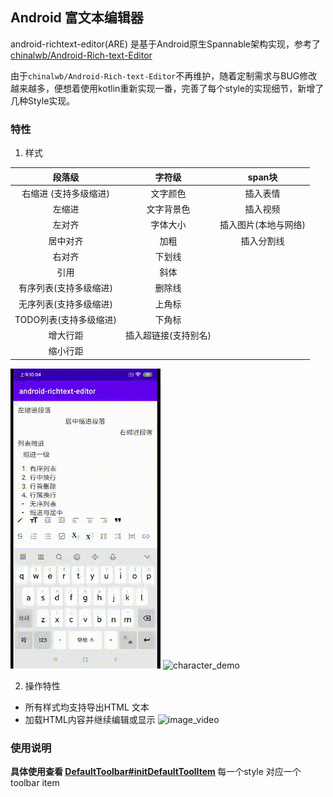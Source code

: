 
## Android 富文本编辑器

android-richtext-editor(ARE) 是基于Android原生Spannable架构实现，参考了 [chinalwb/Android-Rich-text-Editor](https://github.com/chinalwb/Android-Rich-text-Editor)

由于`chinalwb/Android-Rich-text-Editor`不再维护，随着定制需求与BUG修改越来越多，便想着使用kotlin重新实现一番，完善了每个style的实现细节，新增了几种Style实现。

### 特性

1. 样式

|段落级| 字符级| span块 |
|:--:|:--:|:--:|
|右缩进 (支持多级缩进)|文字颜色|插入表情|
|左缩进|文字背景色|插入视频|
|左对齐|字体大小|插入图片(本地与网络)|
|居中对齐|加粗|插入分割线|
|右对齐|下划线||
|引用|斜体||
|有序列表(支持多级缩进)|删除线||
|无序列表(支持多级缩进)|上角标||
|TODO列表(支持多级缩进)|下角标||
|增大行距|插入超链接(支持别名)||
|缩小行距||

![paragraph_demo](https://github.com/sophimp/android-richtext-editor/blob/master/art/paragraph_demo.gif) ![character_demo](https://github.com/sophimp/android-richtext-editor/blob/master/art/character_demo.gif)

2. 操作特性

- 所有样式均支持导出HTML 文本
- 加载HTML内容并继续编辑或显示
![image_video](https://github.com/sophimp/android-richtext-editor/blob/master/art/image_video.gif)

### 使用说明
<b>具体使用查看 [DefaultToolbar#initDefaultToolItem](https://github.com/sophimp/android-richtext-editor/blob/master/lib/are/src/main/java/com/sophimp/are/toolbar/DefaultToolbar.kt) </b>
每一个style 对应一个 toolbar item
